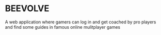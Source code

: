 # BEEVOLVE
A web application where gamers can log in and get coached by pro players and find some guides in famous online mulitplayer games 
